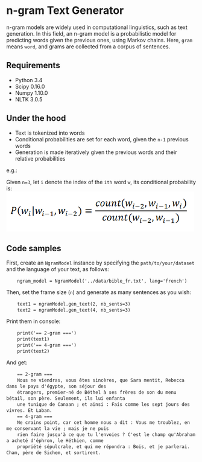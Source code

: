 # n-gram Text Generator
n-gram models are widely used in computational linguistics, such as text generation. In this field, an n-gram model
is a probabilistic model for predicting words given the previous ones, using Markov chains.
Here, `gram` means `word`, and grams are collected from a corpus of sentences.

## Requirements
- Python 3.4
- Scipy 0.16.0
- Numpy 1.10.0
- NLTK 3.0.5

## Under the hood

- Text is tokenized into words
- Conditional probabilities are set for each word, given the `n-1` previous words
- Generation is made iteratively given the previous words and their relative probabilities

e.g.:

Given `n=3`, let `i` denote the index of the `ith` word `w`, its conditional probability is:
![n-gram representation](https://github.com/aduroy/NGramGenerator/blob/master/data/ngram_prob.png)

## Code samples

First, create an `NgramModel` instance by specifying the `path/to/your/dataset` and the language of your text, as follows:

        ngram_model = NgramModel('../data/bible_fr.txt', lang='french')

Then, set the frame size (`n`) and generate as many sentences as you wish:

        text1 = ngramModel.gen_text(2, nb_sents=3)
        text2 = ngramModel.gen_text(4, nb_sents=3)

Print them in console:

        print('== 2-gram ===')
        print(text1)
        print('== 4-gram ===')
        print(text2)

And get:

        == 2-gram ===
        Nous ne viendras, vous êtes sincères, que Sara mentit, Rebecca dans le pays d'égypte, son séjour des
        étrangers, premier-né de Béthel à ses frères de son du menu bétail, son père. Seulement, ils lui enfanta
        une tunique de Canaan ; et ainsi : Fais comme les sept jours des vivres. Et Laban.
        == 4-gram ===
        Ne crains point, car cet homme nous a dit : Vous me troublez, en me conservant la vie ; mais je ne puis
        rien faire jusqu'à ce que tu l'envoies ? C'est le champ qu'Abraham a acheté d'éphron, le Héthien, comme
        propriété sépulcrale, et qui me répondra : Bois, et je parlerai. Cham, père de Sichem, et sortirent.
